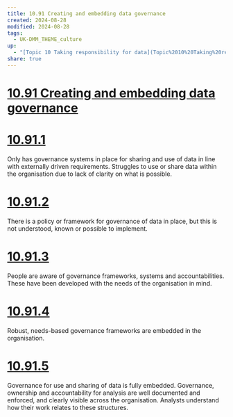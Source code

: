 ```yaml
---
title: 10.91 Creating and embedding data governance
created: 2024-08-28
modified: 2024-08-28
tags:
  - UK-DMM_THEME_culture
up:
  - "[Topic 10 Taking responsibility for data](Topic%2010%20Taking%20responsibility%20for%20data.md)"
share: true
---
```

# [10.91 Creating and embedding data governance](10.91%20Creating%20and%20embedding%20data%20governance.md)
# [10.91.1](10.91.1.md)

Only has governance systems in place for sharing and use of data in line with externally driven requirements. Struggles to use or share data within the organisation due to lack of clarity on what is possible.

# [10.91.2](10.91.2.md)

There is a policy or framework for governance of data in place, but this is not understood, known or possible to implement.

# [10.91.3](10.91.3.md)

People are aware of governance frameworks, systems and accountabilities. These have been developed with the needs of the organisation in mind.

# [10.91.4](10.91.4.md)

Robust, needs-based governance frameworks are embedded in the organisation.

# [10.91.5](10.91.5.md)

Governance for use and sharing of data is fully embedded. Governance, ownership and accountability for analysis are well documented and enforced, and clearly visible across the organisation. Analysts understand how their work relates to these structures.
